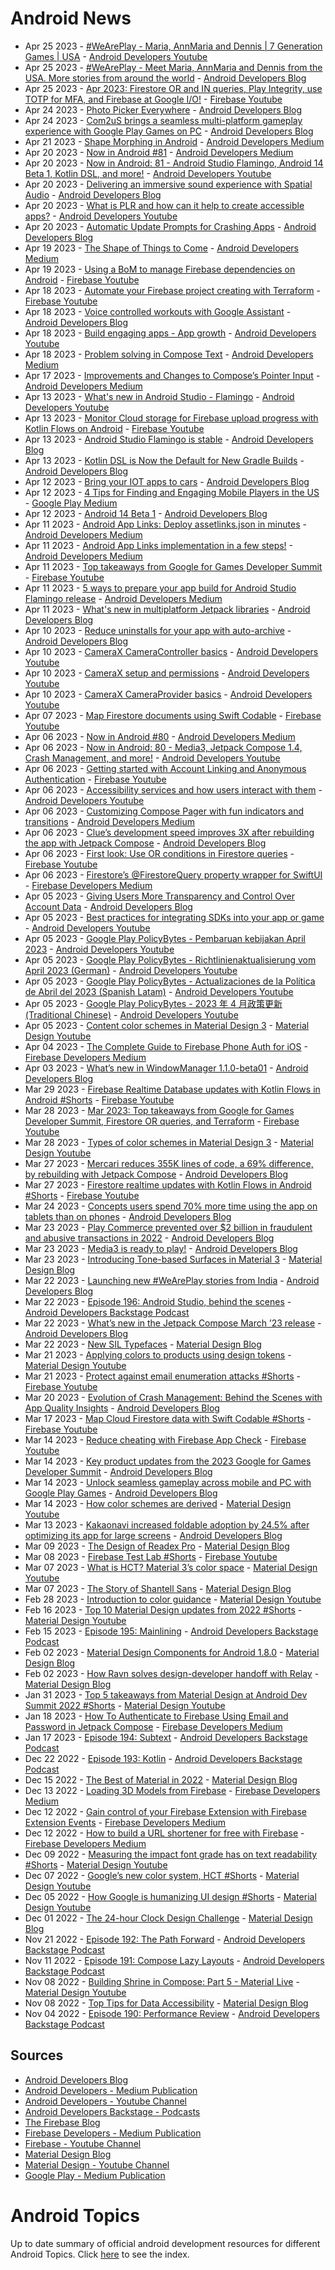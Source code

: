 # Android News

<!-- NEWS:START -->
- Apr 25 2023 - [#WeArePlay - Maria, AnnMaria and Dennis | 7 Generation Games | USA](https://www.youtube.com/watch?v=Cl5y65Yy4kM) - [Android Developers Youtube](https://www.youtube.com/c/AndroidDevelopers)
- Apr 25 2023 - [#WeArePlay - Meet Maria, AnnMaria and Dennis from the USA. More stories from around the world](http://android-developers.googleblog.com/2023/04/weareplay-meet-maria-annmaria-and-dennis-from-the-usa-more-stories-from-around-the-world.html) - [Android Developers Blog](https://android-developers.googleblog.com/)
- Apr 25 2023 - [Apr 2023: Firestore OR and IN queries, Play Integrity, use TOTP for MFA, and Firebase at Google I/O!](https://www.youtube.com/watch?v=3o4vRTw5Ti4) - [Firebase Youtube](https://www.youtube.com/user/Firebase)
- Apr 24 2023 - [Photo Picker Everywhere](http://android-developers.googleblog.com/2023/04/photo-picker-everywhere.html) - [Android Developers Blog](https://android-developers.googleblog.com/)
- Apr 24 2023 - [Com2uS brings a seamless multi-platform gameplay experience with Google Play Games on PC](http://android-developers.googleblog.com/2023/04/com2us-brings-seamless-multi-platform-gameplay-experience-google-play-games-pc.html) - [Android Developers Blog](https://android-developers.googleblog.com/)
- Apr 21 2023 - [Shape Morphing in Android](https://medium.com/androiddevelopers/shape-morphing-in-android-f5c36416a979?source=rss----95b274b437c2---4) - [Android Developers Medium](https://medium.com/androiddevelopers)
- Apr 20 2023 - [Now in Android #81](https://medium.com/androiddevelopers/now-in-android-81-5e05923c1644?source=rss----95b274b437c2---4) - [Android Developers Medium](https://medium.com/androiddevelopers)
- Apr 20 2023 - [Now in Android: 81 - Android Studio Flamingo, Android 14 Beta 1, Kotlin DSL, and more!](https://www.youtube.com/watch?v=nMmRpi47Jik) - [Android Developers Youtube](https://www.youtube.com/c/AndroidDevelopers)
- Apr 20 2023 - [Delivering an immersive sound experience with Spatial Audio](http://android-developers.googleblog.com/2023/04/delivering-immersive-sound-experience-with-spatial-audio.html) - [Android Developers Blog](https://android-developers.googleblog.com/)
- Apr 20 2023 - [What is PLR and how can it help to create accessible apps?](https://www.youtube.com/watch?v=Pm2GOQ8jTes) - [Android Developers Youtube](https://www.youtube.com/c/AndroidDevelopers)
- Apr 20 2023 - [Automatic Update Prompts for Crashing Apps](http://android-developers.googleblog.com/2023/04/automatic-update-prompts-for-crashing-apps.html) - [Android Developers Blog](https://android-developers.googleblog.com/)
- Apr 19 2023 - [The Shape of Things to Come](https://medium.com/androiddevelopers/the-shape-of-things-to-come-1c7663d9dbc0?source=rss----95b274b437c2---4) - [Android Developers Medium](https://medium.com/androiddevelopers)
- Apr 19 2023 - [Using a BoM to manage Firebase dependencies on Android](https://www.youtube.com/watch?v=N5urQKJ5Y8w) - [Firebase Youtube](https://www.youtube.com/user/Firebase)
- Apr 18 2023 - [Automate your Firebase project creating with Terraform](https://www.youtube.com/watch?v=IIZtRJtNWFI) - [Firebase Youtube](https://www.youtube.com/user/Firebase)
- Apr 18 2023 - [Voice controlled workouts with Google Assistant](http://android-developers.googleblog.com/2023/04/voice-controlled-workouts-with-google-assistant.html) - [Android Developers Blog](https://android-developers.googleblog.com/)
- Apr 18 2023 - [Build engaging apps - App growth](https://www.youtube.com/watch?v=LKtXc08x7Bw) - [Android Developers Youtube](https://www.youtube.com/c/AndroidDevelopers)
- Apr 18 2023 - [Problem solving in Compose Text](https://medium.com/androiddevelopers/problem-solving-in-compose-text-d1dd1feafe4a?source=rss----95b274b437c2---4) - [Android Developers Medium](https://medium.com/androiddevelopers)
- Apr 17 2023 - [Improvements and Changes to Compose’s Pointer Input](https://medium.com/androiddevelopers/improvements-and-changes-to-composes-pointer-input-6026904ac972?source=rss----95b274b437c2---4) - [Android Developers Medium](https://medium.com/androiddevelopers)
- Apr 13 2023 - [What's new in Android Studio - Flamingo](https://www.youtube.com/watch?v=41VZhwrXAKI) - [Android Developers Youtube](https://www.youtube.com/c/AndroidDevelopers)
- Apr 13 2023 - [Monitor Cloud storage for Firebase upload progress with Kotlin Flows on Android](https://www.youtube.com/watch?v=r5dgjU7s5jA) - [Firebase Youtube](https://www.youtube.com/user/Firebase)
- Apr 13 2023 - [Android Studio Flamingo is stable](http://android-developers.googleblog.com/2023/04/android-studio-flamingo-is-stable.html) - [Android Developers Blog](https://android-developers.googleblog.com/)
- Apr 13 2023 - [Kotlin DSL is Now the Default for New Gradle Builds](http://android-developers.googleblog.com/2023/04/kotlin-dsl-is-now-default-for-new-gradle-builds.html) - [Android Developers Blog](https://android-developers.googleblog.com/)
- Apr 12 2023 - [Bring your IOT apps to cars](http://android-developers.googleblog.com/2023/04/expanding-options-for-building-apps-for-cars.html) - [Android Developers Blog](https://android-developers.googleblog.com/)
- Apr 12 2023 - [4 Tips for Finding and Engaging Mobile Players in the US](https://medium.com/googleplaydev/4-tips-for-finding-and-engaging-mobile-players-in-the-us-a15ef286b997?source=rss----1f8baa23933d---4) - [Google Play Medium](https://medium.com/googleplaydev)
- Apr 12 2023 - [Android 14 Beta 1](http://android-developers.googleblog.com/2023/04/android-14-beta-1.html) - [Android Developers Blog](https://android-developers.googleblog.com/)
- Apr 11 2023 - [Android App Links: Deploy assetlinks.json in minutes](https://medium.com/androiddevelopers/android-app-links-deploy-assetlinks-json-in-minutes-d7082dffcac?source=rss----95b274b437c2---4) - [Android Developers Medium](https://medium.com/androiddevelopers)
- Apr 11 2023 - [Android App Links implementation in a few steps!](https://medium.com/androiddevelopers/android-app-links-implementation-in-a-few-steps-df66a8a538c?source=rss----95b274b437c2---4) - [Android Developers Medium](https://medium.com/androiddevelopers)
- Apr 11 2023 - [Top takeaways from Google for Games Developer Summit](https://www.youtube.com/watch?v=-QGd84IyxRE) - [Firebase Youtube](https://www.youtube.com/user/Firebase)
- Apr 11 2023 - [5 ways to prepare your app build for Android Studio Flamingo release](https://medium.com/androiddevelopers/5-ways-to-prepare-your-app-build-for-android-studio-flamingo-release-da34616bb946?source=rss----95b274b437c2---4) - [Android Developers Medium](https://medium.com/androiddevelopers)
- Apr 11 2023 - [What's new in multiplatform Jetpack libraries](http://android-developers.googleblog.com/2023/04/whats-new-in-jetpack-multiplatform.html) - [Android Developers Blog](https://android-developers.googleblog.com/)
- Apr 10 2023 - [Reduce uninstalls for your app with auto-archive](http://android-developers.googleblog.com/2023/04/reduce-uninstalls-for-your-app-with-auto-archive.html) - [Android Developers Blog](https://android-developers.googleblog.com/)
- Apr 10 2023 - [CameraX CameraController basics](https://www.youtube.com/watch?v=fazzQs-O31U) - [Android Developers Youtube](https://www.youtube.com/c/AndroidDevelopers)
- Apr 10 2023 - [CameraX setup and permissions](https://www.youtube.com/watch?v=XUN6mUQiDpg) - [Android Developers Youtube](https://www.youtube.com/c/AndroidDevelopers)
- Apr 10 2023 - [CameraX CameraProvider basics](https://www.youtube.com/watch?v=OfjPOUunkc8) - [Android Developers Youtube](https://www.youtube.com/c/AndroidDevelopers)
- Apr 07 2023 - [Map Firestore documents using Swift Codable](https://www.youtube.com/watch?v=1ZkR27pws0I) - [Firebase Youtube](https://www.youtube.com/user/Firebase)
- Apr 06 2023 - [Now in Android #80](https://medium.com/androiddevelopers/now-in-android-80-3eca146ea3c9?source=rss----95b274b437c2---4) - [Android Developers Medium](https://medium.com/androiddevelopers)
- Apr 06 2023 - [Now in Android: 80 - Media3, Jetpack Compose 1.4, Crash Management, and more!](https://www.youtube.com/watch?v=5UBWUhXN34Q) - [Android Developers Youtube](https://www.youtube.com/c/AndroidDevelopers)
- Apr 06 2023 - [Getting started with Account Linking and Anonymous Authentication](https://www.youtube.com/watch?v=6jGNSFdHHXc) - [Firebase Youtube](https://www.youtube.com/user/Firebase)
- Apr 06 2023 - [Accessibility services and how users interact with them](https://www.youtube.com/watch?v=TJsIVB5Y35U) - [Android Developers Youtube](https://www.youtube.com/c/AndroidDevelopers)
- Apr 06 2023 - [Customizing Compose Pager with fun indicators and transitions](https://medium.com/androiddevelopers/customizing-compose-pager-with-fun-indicators-and-transitions-12b3b69af2cc?source=rss----95b274b437c2---4) - [Android Developers Medium](https://medium.com/androiddevelopers)
- Apr 06 2023 - [Clue’s development speed improves 3X after rebuilding the app with Jetpack Compose](http://android-developers.googleblog.com/2023/04/clues-development-speed-improves-after-rebuilding-with-jetpack-compose.html) - [Android Developers Blog](https://android-developers.googleblog.com/)
- Apr 06 2023 - [First look: Use OR conditions in Firestore queries](https://www.youtube.com/watch?v=peS8pbWpPrE) - [Firebase Youtube](https://www.youtube.com/user/Firebase)
- Apr 06 2023 - [Firestore’s @FirestoreQuery property wrapper for SwiftUI](https://medium.com/firebase-developers/firestorequery-swiftui-the-easiest-way-to-listen-for-real-time-updates-32f436cfa26b?source=rss----8e8b7dc6774d---4) - [Firebase Developers Medium](https://medium.com/firebase-developers)
- Apr 05 2023 - [Giving Users More Transparency and Control Over Account Data](http://android-developers.googleblog.com/2023/04/giving-people-more-control-over-their-data.html) - [Android Developers Blog](https://android-developers.googleblog.com/)
- Apr 05 2023 - [Best practices for integrating SDKs into your app or game](https://www.youtube.com/watch?v=3klmiHX0uVQ) - [Android Developers Youtube](https://www.youtube.com/c/AndroidDevelopers)
- Apr 05 2023 - [Google Play PolicyBytes - Pembaruan kebijakan April 2023](https://www.youtube.com/watch?v=rT4e2YyQNGQ) - [Android Developers Youtube](https://www.youtube.com/c/AndroidDevelopers)
- Apr 05 2023 - [Google Play PolicyBytes - Richtlinienaktualisierung vom April 2023 (German)](https://www.youtube.com/watch?v=HYn1fzxD_HA) - [Android Developers Youtube](https://www.youtube.com/c/AndroidDevelopers)
- Apr 05 2023 - [Google Play PolicyBytes - Actualizaciones de la Política de Abril del 2023 (Spanish Latam)](https://www.youtube.com/watch?v=mds0jZTTHNI) - [Android Developers Youtube](https://www.youtube.com/c/AndroidDevelopers)
- Apr 05 2023 - [Google Play PolicyBytes - 2023 年 4 月政策更新 (Traditional Chinese)](https://www.youtube.com/watch?v=dnkscZBPOkc) - [Android Developers Youtube](https://www.youtube.com/c/AndroidDevelopers)
- Apr 05 2023 - [Content color schemes in Material Design 3](https://www.youtube.com/watch?v=oGBtLu5e05U) - [Material Design Youtube](https://www.youtube.com/c/MaterialDesign)
- Apr 04 2023 - [The Complete Guide to Firebase Phone Auth for iOS](https://medium.com/firebase-developers/the-complete-guide-to-firebase-phone-auth-for-ios-beb5bee788c5?source=rss----8e8b7dc6774d---4) - [Firebase Developers Medium](https://medium.com/firebase-developers)
- Apr 03 2023 - [What’s new in WindowManager 1.1.0-beta01](http://android-developers.googleblog.com/2023/04/whats-new-in-windowmanager-110-beta01.html) - [Android Developers Blog](https://android-developers.googleblog.com/)
- Mar 29 2023 - [Firebase Realtime Database updates with Kotlin Flows in Android #Shorts](https://www.youtube.com/watch?v=-R0gBGxLfw4) - [Firebase Youtube](https://www.youtube.com/user/Firebase)
- Mar 28 2023 - [Mar 2023: Top takeaways from Google for Games Developer Summit, Firestore OR queries, and Terraform](https://www.youtube.com/watch?v=pwPSS6OP8YM) - [Firebase Youtube](https://www.youtube.com/user/Firebase)
- Mar 28 2023 - [Types of color schemes in Material Design 3](https://www.youtube.com/watch?v=Ga8UCAgfFf8) - [Material Design Youtube](https://www.youtube.com/c/MaterialDesign)
- Mar 27 2023 - [Mercari reduces 355K lines of code, a 69% difference, by rebuilding with Jetpack Compose](http://android-developers.googleblog.com/2023/03/mercari-reduces-lines-of-code-by-rebuilding-with-jetpack-compose.html) - [Android Developers Blog](https://android-developers.googleblog.com/)
- Mar 27 2023 - [Firestore realtime updates with Kotlin Flows in Android #Shorts](https://www.youtube.com/watch?v=GEOfFgBXnZs) - [Firebase Youtube](https://www.youtube.com/user/Firebase)
- Mar 24 2023 - [Concepts users spend 70% more time using the app on tablets than on phones](http://android-developers.googleblog.com/2023/03/concepts-users-spend-more-time-using-app-on-tablets-than-phones.html) - [Android Developers Blog](https://android-developers.googleblog.com/)
- Mar 23 2023 - [Play Commerce prevented over $2 billion in fraudulent and abusive transactions in 2022](http://android-developers.googleblog.com/2023/03/play-commerce-prevented-fraudulent-and-abusive-transactions-in-2022.html) - [Android Developers Blog](https://android-developers.googleblog.com/)
- Mar 23 2023 - [Media3 is ready to play!](http://android-developers.googleblog.com/2023/03/media3-is-ready-to-play.html) - [Android Developers Blog](https://android-developers.googleblog.com/)
- Mar 23 2023 - [Introducing Tone-based Surfaces in Material 3](https://material.io/blog/tone-based-surface-color-m3) - [Material Design Blog](https://material.io/blog)
- Mar 22 2023 - [Launching new #WeArePlay stories from India](http://android-developers.googleblog.com/2023/03/launching-new-weareplay-stories-from-india.html) - [Android Developers Blog](https://android-developers.googleblog.com/)
- Mar 22 2023 - [Episode 196: Android Studio, behind the scenes](http://adbackstage.libsyn.com/episode-196-android-studio-behind-the-scenes) - [Android Developers Backstage Podcast](https://adbackstage.libsyn.com/)
- Mar 22 2023 - [What’s new in the Jetpack Compose March ’23 release](http://android-developers.googleblog.com/2023/03/whats-new-in-jetpack-compose-march-23-release.html) - [Android Developers Blog](https://android-developers.googleblog.com/)
- Mar 22 2023 - [New SIL Typefaces](https://material.io/blog/sil-typefaces) - [Material Design Blog](https://material.io/blog)
- Mar 21 2023 - [Applying colors to products using design tokens](https://www.youtube.com/watch?v=KKxpJpbEwew) - [Material Design Youtube](https://www.youtube.com/c/MaterialDesign)
- Mar 21 2023 - [Protect against email enumeration attacks #Shorts](https://www.youtube.com/watch?v=EGbZ3Kx9R0w) - [Firebase Youtube](https://www.youtube.com/user/Firebase)
- Mar 20 2023 - [Evolution of Crash Management: Behind the Scenes with App Quality Insights](http://android-developers.googleblog.com/2023/03/evolution-of-crash-management-behind-the-scenes-app-quality-insights.html) - [Android Developers Blog](https://android-developers.googleblog.com/)
- Mar 17 2023 - [Map Cloud Firestore data with Swift Codable #Shorts](https://www.youtube.com/watch?v=brHWxhlC7Ec) - [Firebase Youtube](https://www.youtube.com/user/Firebase)
- Mar 14 2023 - [Reduce cheating with Firebase App Check](https://www.youtube.com/watch?v=K1XU2y0YVtU) - [Firebase Youtube](https://www.youtube.com/user/Firebase)
- Mar 14 2023 - [Key product updates from the 2023 Google for Games Developer Summit](http://android-developers.googleblog.com/2023/03/GGDS-recap-blog.html) - [Android Developers Blog](https://android-developers.googleblog.com/)
- Mar 14 2023 - [Unlock seamless gameplay across mobile and PC with Google Play Games](http://android-developers.googleblog.com/2023/03/GGDS23-google-play-games-on-PC.html) - [Android Developers Blog](https://android-developers.googleblog.com/)
- Mar 14 2023 - [How color schemes are derived](https://www.youtube.com/watch?v=i-GN0d76e-Y) - [Material Design Youtube](https://www.youtube.com/c/MaterialDesign)
- Mar 13 2023 - [Kakaonavi increased foldable adoption by 24.5% after optimizing its app for large screens](http://android-developers.googleblog.com/2023/03/kakaonavi-increased-foldable-adoption-after-optimizing-app-for-large-screens.html) - [Android Developers Blog](https://android-developers.googleblog.com/)
- Mar 09 2023 - [The Design of Readex Pro](https://material.io/blog/readex-pro-legibility-arabic-type-design) - [Material Design Blog](https://material.io/blog)
- Mar 08 2023 - [Firebase Test Lab #Shorts](https://www.youtube.com/watch?v=rwEm-xf0H-4) - [Firebase Youtube](https://www.youtube.com/user/Firebase)
- Mar 07 2023 - [What is HCT? Material 3’s color space](https://www.youtube.com/watch?v=tw6cOcY_xtM) - [Material Design Youtube](https://www.youtube.com/c/MaterialDesign)
- Mar 07 2023 - [The Story of Shantell Sans](https://material.io/blog/shantell-martin-variable-font) - [Material Design Blog](https://material.io/blog)
- Feb 28 2023 - [Introduction to color guidance](https://www.youtube.com/watch?v=vv3lOGZrcdk) - [Material Design Youtube](https://www.youtube.com/c/MaterialDesign)
- Feb 16 2023 - [Top 10 Material Design updates from 2022 #Shorts](https://www.youtube.com/watch?v=sIoerRbqy7g) - [Material Design Youtube](https://www.youtube.com/c/MaterialDesign)
- Feb 15 2023 - [Episode 195: Mainlining](http://adbackstage.libsyn.com/episode-195-mainlining) - [Android Developers Backstage Podcast](https://adbackstage.libsyn.com/)
- Feb 02 2023 - [Material Design Components for Android 1.8.0](https://material.io/blog/android-stable-release-1-8-0) - [Material Design Blog](https://material.io/blog)
- Feb 02 2023 - [How Ravn solves design-developer handoff with Relay](https://material.io/blog/relay-ravn-case-study) - [Material Design Blog](https://material.io/blog)
- Jan 31 2023 - [Top 5 takeaways from Material Design at Android Dev Summit 2022 #Shorts](https://www.youtube.com/watch?v=j_5hoPBy9ss) - [Material Design Youtube](https://www.youtube.com/c/MaterialDesign)
- Jan 18 2023 - [How To Authenticate to Firebase Using Email and Password in Jetpack Compose](https://medium.com/firebase-developers/how-to-authenticate-to-firebase-using-email-and-password-in-jetpack-compose-bd70ca56ea91?source=rss----8e8b7dc6774d---4) - [Firebase Developers Medium](https://medium.com/firebase-developers)
- Jan 17 2023 - [Episode 194: Subtext](http://adbackstage.libsyn.com/episode-194-subtext) - [Android Developers Backstage Podcast](https://adbackstage.libsyn.com/)
- Dec 22 2022 - [Episode 193: Kotlin](http://adbackstage.libsyn.com/episode-193-kotlin) - [Android Developers Backstage Podcast](https://adbackstage.libsyn.com/)
- Dec 15 2022 - [The Best of Material in 2022](https://material.io/blog/material-design-2022-roundup) - [Material Design Blog](https://material.io/blog)
- Dec 13 2022 - [Loading 3D Models from Firebase](https://medium.com/firebase-developers/swift-load-3d-model-from-firebase-473bbc89860b?source=rss----8e8b7dc6774d---4) - [Firebase Developers Medium](https://medium.com/firebase-developers)
- Dec 12 2022 - [Gain control of your Firebase Extension with Firebase Extension Events](https://medium.com/firebase-developers/gain-more-control-of-our-firebase-extension-with-firebase-extension-event-f5baeb6d4785?source=rss----8e8b7dc6774d---4) - [Firebase Developers Medium](https://medium.com/firebase-developers)
- Dec 12 2022 - [How to build a URL shortener for free with Firebase](https://medium.com/firebase-developers/firebase-url-shortener-7754377478e0?source=rss----8e8b7dc6774d---4) - [Firebase Developers Medium](https://medium.com/firebase-developers)
- Dec 09 2022 - [Measuring the impact font grade has on text readability #Shorts](https://www.youtube.com/watch?v=ulHaXHAcHaA) - [Material Design Youtube](https://www.youtube.com/c/MaterialDesign)
- Dec 07 2022 - [Google’s new color system, HCT #Shorts](https://www.youtube.com/watch?v=apl8aoLPVYc) - [Material Design Youtube](https://www.youtube.com/c/MaterialDesign)
- Dec 05 2022 - [How Google is humanizing UI design #Shorts](https://www.youtube.com/watch?v=rJRc07ntBOg) - [Material Design Youtube](https://www.youtube.com/c/MaterialDesign)
- Dec 01 2022 - [The 24-hour Clock Design Challenge](https://material.io/blog/24-hour-clock-design-research) - [Material Design Blog](https://material.io/blog)
- Nov 21 2022 - [Episode 192: The Path Forward](http://adbackstage.libsyn.com/episode-192-the-path-forward) - [Android Developers Backstage Podcast](https://adbackstage.libsyn.com/)
- Nov 11 2022 - [Episode 191: Compose Lazy Layouts](http://adbackstage.libsyn.com/episode-191-compose-lazy-layouts) - [Android Developers Backstage Podcast](https://adbackstage.libsyn.com/)
- Nov 08 2022 - [Building Shrine in Compose: Part 5 - Material Live](https://www.youtube.com/watch?v=zfCgp-r1J1s) - [Material Design Youtube](https://www.youtube.com/c/MaterialDesign)
- Nov 08 2022 - [Top Tips for Data Accessibility](https://material.io/blog/data-visualization-accessibility) - [Material Design Blog](https://material.io/blog)
- Nov 04 2022 - [Episode 190: Performance Review](http://adbackstage.libsyn.com/episode-190-performance-review) - [Android Developers Backstage Podcast](https://adbackstage.libsyn.com/)<!-- NEWS:END -->

## Sources

* [Android Developers Blog](https://android-developers.googleblog.com/)
* [Android Developers - Medium Publication](https://medium.com/androiddevelopers)
* [Android Developers - Youtube Channel](https://www.youtube.com/c/AndroidDevelopers)
* [Android Developers Backstage - Podcasts](https://adbackstage.libsyn.com/)
* [The Firebase Blog](https://firebase.googleblog.com/)
* [Firebase Developers - Medium Publication](https://medium.com/firebase-developers)
* [Firebase - Youtube Channel](https://www.youtube.com/user/Firebase)
* [Material Design Blog](https://material.io/blog)
* [Material Design - Youtube Channel](https://www.youtube.com/c/MaterialDesign)
* [Google Play - Medium Publication](https://medium.com/googleplaydev)

# Android Topics
Up to date summary of official android development resources for different Android Topics. Click [here](https://androidtopicsindex.dipien.com/) to see the index.

